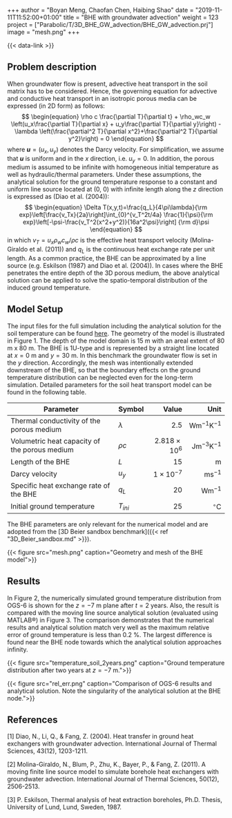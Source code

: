 +++
author = "Boyan Meng, Chaofan Chen, Haibing Shao"
date = "2019-11-11T11:52:00+01:00"
title = "BHE with groundwater advection"
weight = 123
project = ["Parabolic/T/3D_BHE_GW_advection/BHE_GW_advection.prj"]
image = "mesh.png"
+++

{{< data-link >}}

## Problem description

When groundwater flow is present, advective heat transport in the soil matrix
has to be considered. Hence, the governing equation for advective and
conductive heat transport in an isotropic porous media can be expressed (in
2D form) as follows:
$$
\begin{equation}
\rho c \frac{\partial T}{\partial t} + \rho_wc_w \left(u_x\frac{\partial
T}{\partial x} + u_y\frac{\partial T}{\partial y}\right) - \lambda
\left(\frac{\partial^2 T}{\partial x^2}+\frac{\partial^2 T}{\partial
y^2}\right) = 0
\end{equation}
$$
where **$u$**$=(u_x,u_y)$ denotes the Darcy velocity. For simplification, we
assume that **$u$** is uniform and in the $x$ direction, i.e. $u_y=0$. In
addition, the porous medium is assumed to be infinite with homogeneous
initial temperature as well as hydraulic/thermal parameters. Under these
assumptions, the analytical solution for the ground temperature response to a
constant and uniform line source located at (0, 0) with infinite length along
the $z$ direction is expressed as (Diao et al. (2004)):
$$
\begin{equation}
\Delta T(x,y,t)=\frac{q_L}{4\pi\lambda}{\rm
exp}\left[\frac{v_Tx}{2a}\right]\int_{0}^{v_T^2t/4a} \frac{1}{\psi}{\rm
exp}\left[-\psi-\frac{v_T^2(x^2+y^2)}{16a^2\psi}\right] {\rm d}\psi
\end{equation}
$$
in which $v_T=u_x\rho_w c_w/\rho c$ is the effective heat transport velocity
(Molina-Giraldo et al. (2011)) and $q_L$ is the continuous heat exchange rate
per unit length. As a common practice, the BHE can be approximated by a line
source (e.g. Eskilson (1987) and Diao et al. (2004)). In cases where the BHE
penetrates the entire depth of the 3D porous medium, the above analytical
solution can be applied to solve the spatio-temporal distribution of the
induced ground temperature.

## Model Setup

The input files for the full simulation including the analytical solution for
the soil temperature can be found [here](BHE_GW_advection_2years.zip). The
geometry of the model is
illustrated in Figure 1. The depth of the model domain is 15 m with an areal
extent of 80 m x 80 m. The BHE is 1U-type and is
represented by a straight line located at $x=0$ m and $y=30$ m. In this
benchmark the groundwater flow is set in the $y$ direction. Accordingly, the
mesh was intentionally extended downstream of the BHE, so that the boundary
effects on the ground temperature distribution can be neglected even for the
long-term simulation. Detailed parameters for the soil heat transport model
can be found in the following table.

| Parameter                                          | Symbol             |  Value              | Unit                        |
| -------------------------------------------------- |:------------------ | -------------------:| --------------------------: |
| Thermal conductivity of the porous medium          | $\lambda$          | 2.5                 | $\mathrm{W m^{-1} K^{-1}}$  |
| Volumetric heat capacity of the porous medium      | $\rho c$           | $2.818\times10^{6}$ | $\mathrm{Jm^{-3}K^{-1}}$    |
| Length of the BHE                                  | $L$                | 15                  | $\mathrm{m}$                |
| Darcy velocity                                     | $u_y$              | $1\times10^{-7}$    | $\mathrm{m s^{-1}}$         |
| Specific heat exchange rate of the BHE             | $q_L$              | 20                  | $\mathrm{W m^{-1}}$         |
| Initial ground temperature                         | $T_{ini}$          | 25                  | $^{\circ}$C                 |

The BHE parameters are only relevant for the numerical model and are adopted
from the [3D Beier sandbox
benchmark]({{< ref "3D_Beier_sandbox.md" >}}).

{{< figure src="mesh.png" caption="Geometry and mesh of the BHE model">}}

## Results

In Figure 2, the numerically simulated ground temperature distribution from
OGS-6 is shown for the $z=-7$ m plane after $t=2$ years. Also, the result is
compared with the moving line source analytical solution (evaluated using
MATLAB®) in Figure 3. The comparison demonstrates that the numerical results
and analytical solution match very well as the maximum relative error of
ground temperature is less than 0.2 \%. The largest difference is found near
the BHE node towards which the analytical solution approaches infinity.

{{< figure src="temperature_soil_2years.png" caption="Ground temperature distribution after two years at $z=-7$ m.">}}

{{< figure src="rel_err.png" caption="Comparison of OGS-6 results and analytical solution. Note the singularity of the analytical solution at the BHE node.">}}

## References

<!-- vale off -->

[1] Diao, N., Li, Q., & Fang, Z. (2004). Heat transfer in ground heat
exchangers with groundwater advection. International Journal of Thermal
Sciences, 43(12), 1203-1211.

[2] Molina-Giraldo, N., Blum, P., Zhu, K., Bayer, P., & Fang, Z. (2011). A
moving finite line source model to simulate borehole heat exchangers with
groundwater advection. International Journal of Thermal Sciences, 50(12),
2506-2513.

[3] P. Eskilson, Thermal analysis of heat extraction boreholes, Ph.D. Thesis,
University of Lund, Lund, Sweden, 1987.

<!-- vale on -->
